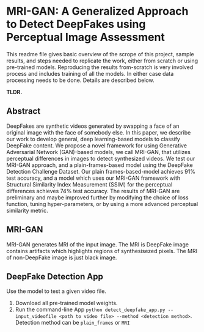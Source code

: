 # MRI-GAN: A Generalized Approach to Detect DeepFakes using Perceptual Image Assessment


This readme file gives basic overview of the scrope of this project, sample results, and steps needed to replicate the work, either from scratch or using pre-trained models. Reproducing the results from-scratch is very involved process and includes training of all the models. In either case data processing needs to be done. Details are described below.



**TLDR.**
## Abstract
DeepFakes are synthetic videos generated by swapping a face of an original image with the face of somebody else. In this paper, we describe our work to develop general, deep learning-based models to classify DeepFake content. We propose a novel framework for using Generative Adversarial Network (GAN)-based models, we call MRI-GAN, that utilizes perceptual differences in images to detect synthesized videos. We test our MRI-GAN approach, and a plain-frames-based model using the DeepFake Detection Challenge Dataset. Our plain frames-based-model achieves 91% test accuracy, and a model which uses our MRI-GAN framework with Structural Similarity Index Measurement (SSIM) for the perceptual differences achieves 74% test accuracy. The results of MRI-GAN are preliminary and maybe improved further by modifying the choice of loss function, tuning hyper-parameters, or by using a more advanced perceptual similarity metric.


## MRI-GAN

MRI-GAN generates MRI of the input image. The MRI is DeepFake image contains artifacts which highlights regions of synthesisezed pixels. The MRI of non-DeepFake image is just black image.



## DeepFake Detection App

Use the model to test a given video file.

1. Download all pre-trained model weights.
1. Run the command-line App 
`python detect_deepfake_app.py --input_videofile <path to video file> --method <detection method>`. Detection method can be `plain_frames` or `MRI`



